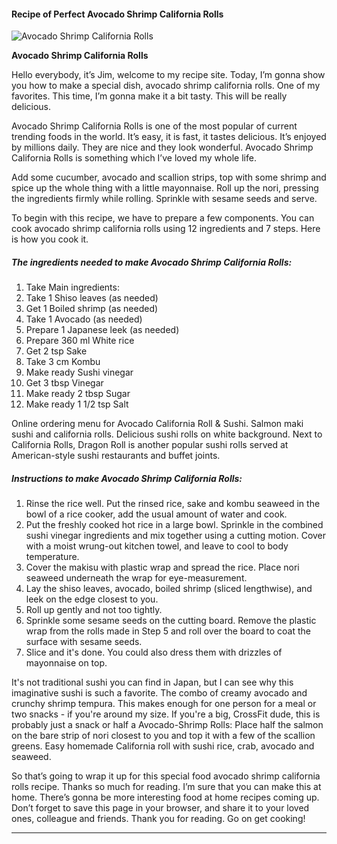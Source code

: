             

#### Recipe of Perfect Avocado Shrimp California Rolls

![Avocado Shrimp California Rolls](https://img-global.cpcdn.com/recipes/5920287213223936/751x532cq70/avocado-shrimp-california-rolls-recipe-main-photo.jpg)

**Avocado Shrimp California Rolls**

Hello everybody, it’s Jim, welcome to my recipe site. Today, I’m gonna show you how to make a special dish, avocado shrimp california rolls. One of my favorites. This time, I’m gonna make it a bit tasty. This will be really delicious.

Avocado Shrimp California Rolls is one of the most popular of current trending foods in the world. It’s easy, it is fast, it tastes delicious. It’s enjoyed by millions daily. They are nice and they look wonderful. Avocado Shrimp California Rolls is something which I’ve loved my whole life.

Add some cucumber, avocado and scallion strips, top with some shrimp and spice up the whole thing with a little mayonnaise. Roll up the nori, pressing the ingredients firmly while rolling. Sprinkle with sesame seeds and serve.

To begin with this recipe, we have to prepare a few components. You can cook avocado shrimp california rolls using 12 ingredients and 7 steps. Here is how you cook it.

##### The ingredients needed to make Avocado Shrimp California Rolls:

1.  Take Main ingredients:
2.  Take 1 Shiso leaves (as needed)
3.  Get 1 Boiled shrimp (as needed)
4.  Take 1 Avocado (as needed)
5.  Prepare 1 Japanese leek (as needed)
6.  Prepare 360 ml White rice
7.  Get 2 tsp Sake
8.  Take 3 cm Kombu
9.  Make ready Sushi vinegar
10.  Get 3 tbsp Vinegar
11.  Make ready 2 tbsp Sugar
12.  Make ready 1 1/2 tsp Salt

Online ordering menu for Avocado California Roll & Sushi. Salmon maki sushi and california rolls. Delicious sushi rolls on white background. Next to California Rolls, Dragon Roll is another popular sushi rolls served at American-style sushi restaurants and buffet joints.

##### Instructions to make Avocado Shrimp California Rolls:

1.  Rinse the rice well. Put the rinsed rice, sake and kombu seaweed in the bowl of a rice cooker, add the usual amount of water and cook.
2.  Put the freshly cooked hot rice in a large bowl. Sprinkle in the combined sushi vinegar ingredients and mix together using a cutting motion. Cover with a moist wrung-out kitchen towel, and leave to cool to body temperature.
3.  Cover the makisu with plastic wrap and spread the rice. Place nori seaweed underneath the wrap for eye-measurement.
4.  Lay the shiso leaves, avocado, boiled shrimp (sliced lengthwise), and leek on the edge closest to you.
5.  Roll up gently and not too tightly.
6.  Sprinkle some sesame seeds on the cutting board. Remove the plastic wrap from the rolls made in Step 5 and roll over the board to coat the surface with sesame seeds.
7.  Slice and it's done. You could also dress them with drizzles of mayonnaise on top.

It's not traditional sushi you can find in Japan, but I can see why this imaginative sushi is such a favorite. The combo of creamy avocado and crunchy shrimp tempura. This makes enough for one person for a meal or two snacks - if you're around my size. If you're a big, CrossFit dude, this is probably just a snack or half a Avocado-Shrimp Rolls: Place half the salmon on the bare strip of nori closest to you and top it with a few of the scallion greens. Easy homemade California roll with sushi rice, crab, avocado and seaweed.

So that’s going to wrap it up for this special food avocado shrimp california rolls recipe. Thanks so much for reading. I’m sure that you can make this at home. There’s gonna be more interesting food at home recipes coming up. Don’t forget to save this page in your browser, and share it to your loved ones, colleague and friends. Thank you for reading. Go on get cooking!

* * *